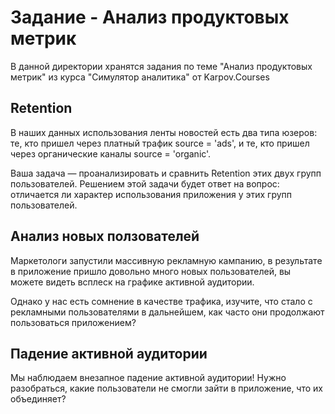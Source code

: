 # Задание - Анализ продуктовых метрик
В данной директории хранятся задания по теме "Анализ продуктовых метрик" из курса "Симулятор аналитика" от Karpov.Courses

## Retention
В наших данных использования ленты новостей есть два типа юзеров: те, кто пришел через платный трафик source = 'ads', и те, кто пришел через органические каналы source = 'organic'.

Ваша задача — проанализировать и сравнить Retention этих двух групп пользователей. Решением этой задачи будет ответ на вопрос: отличается ли характер использования приложения у этих групп пользователей. 

## Анализ новых ползователей
Маркетологи запустили массивную рекламную кампанию, в результате в приложение пришло довольно много новых пользователей, вы можете видеть всплеск на графике активной аудитории.

Однако у нас есть сомнение в качестве трафика, изучите, что стало с рекламными пользователями в дальнейшем, как часто они продолжают пользоваться приложением?

## Падение активной аудитории
Мы наблюдаем внезапное падение активной аудитории! Нужно разобраться, какие пользователи не смогли зайти в приложение, что их объединяет?  



